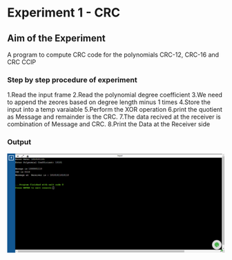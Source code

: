 # Experiment 1 - CRC

## Aim of the Experiment
A program to compute CRC code for the polynomials CRC-12, CRC-16 and CRC CCIP

### Step by step procedure of experiment
1.Read the input frame 
2.Read the polynomial degree coefficient 
3.We need to append the zeores based on degree length minus 1 times 
4.Store the input into a temp varaiable 
5.Perform the XOR operation 
6.print the quotient as Message and remainder is the CRC. 
7.The data recived at the receiver is combination of Message and CRC. 
8.Print the Data at the Receiver side

### Output
![output](CRC.png)
